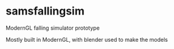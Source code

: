 # samsfallingsim
ModernGL falling simulator prototype

Mostly built in ModernGL, with blender used to make the models

[document]: docs/falling_object_simulator.md
